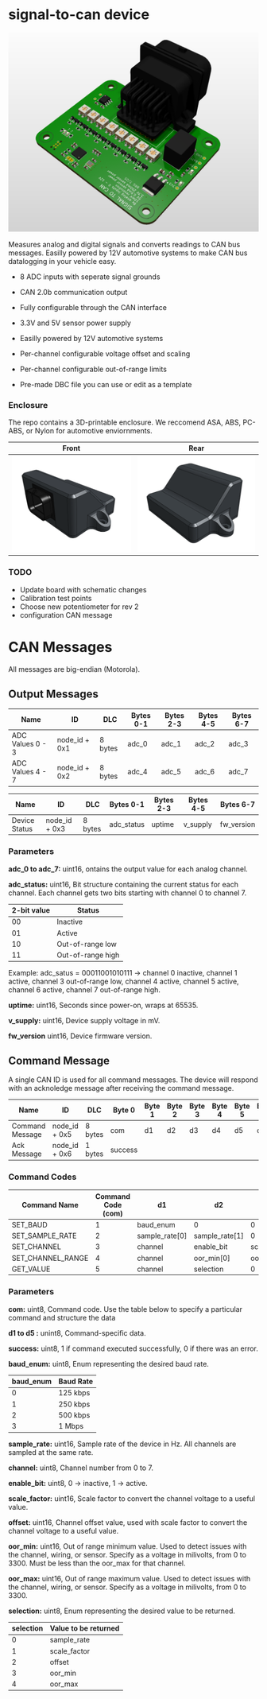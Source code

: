 # signal-to-can device

![PCB view of device](/docs/board.png)

Measures analog and digital signals and converts readings to CAN bus messages. Easilly powered by 12V automotive systems to make CAN bus datalogging in your vehicle easy.

- 8 ADC inputs with seperate signal grounds
  
- CAN 2.0b communication output
  
- Fully configurable through the CAN interface
  
- 3.3V and 5V sensor power supply
  
- Easilly powered by 12V automotive systems

- Per-channel configurable voltage offset and scaling

- Per-channel configurable out-of-range limits

- Pre-made DBC file you can use or edit as a template

### Enclosure

The repo contains a 3D-printable enclosure. We reccomend ASA, ABS, PC-ABS, or Nylon for automotive enviornments.

Front            |  Rear
:-------------------------:|:-------------------------:
![Enclosure front](/docs/enclosure_front.png)  |  ![Enclosure rear](/docs/enclosure_rear.png)

### TODO
- Update board with schematic changes
- Calibration test points
- Choose new potentiometer for rev 2
- configuration CAN message


# CAN Messages

All messages are big-endian (Motorola).

## Output Messages

| Name             | ID            | DLC     | Bytes 0-1 | Bytes 2-3 | Bytes 4-5 | Bytes 6-7 |
| -----------      | -----------   | ------- | --------- | --------- | --------- | --------- |
| ADC Values 0 - 3 | node_id + 0x1 | 8 bytes | adc_0     | adc_1     | adc_2     | adc_3     |
| ADC Values 4 - 7 | node_id + 0x2 | 8 bytes | adc_4     | adc_5     | adc_6     | adc_7     |

| Name          | ID            | DLC     | Bytes 0-1  | Bytes 2-3 | Bytes 4-5 | Bytes 6-7  |
| -----------   | -----------   | ------- | ---------- | --------- | --------- | ---------- |
| Device Status | node_id + 0x3 | 8 bytes | adc_status | uptime    | v_supply  | fw_version |

### Parameters

**adc_0 to adc_7:** uint16, ontains the output value for each analog channel.

**adc_status:** uint16, Bit structure containing the current status for each channel. Each channel gets two bits starting with channel 0 to channel 7.

| 2-bit value  | Status            |
| -----------  | ----------------- |
| 00           | Inactive          |
| 01           | Active            |
| 10           | Out-of-range low  |
| 11           | Out-of-range high |

Example: adc_satus = 00011001010111 -> channel 0 inactive, channel 1 active, channel 3 out-of-range low, channel 4 active, channel 5 active, channel 6 active, channel 7 out-of-range high.

**uptime:** uint16, Seconds since power-on, wraps at 65535.

**v_supply:** uint16, Device supply voltage in mV.

**fw_version** uint16, Device firmware version.

## Command Message

A single CAN ID is used for all command messages. The device will respond with an acknoledge message after receiving the command message.

| Name            | ID            | DLC     | Byte 0  | Byte 1 | Byte 2 | Byte 3 | Byte 4 | Byte 5 | Byte 6 | Byte 7 |
| -----------     | ------------- | ------- | ------- | -----  | -----  | -----  | -----  | -----  | -----  | -----  |
| Command Message | node_id + 0x5 | 8 bytes | com     | d1     | d2     | d3     | d4     | d5     | d6     | d7     |
| Ack Message     | node_id + 0x6 | 1 bytes | success |        |        |        |        |        |        |        |

### Command Codes

| Command Name       | Command Code (com) | d1             | d2             | d3              | d4              | d5         | d6        | d7 |
| ------------------ | ------------------ | -------------- | -------------- | --------------- | --------------- | ---------- | --------- | -- |
| SET_BAUD           | 1                  | baud_enum      | 0              | 0               | 0               | 0          | 0         | 0  |
| SET_SAMPLE_RATE    | 2                  | sample_rate[0] | sample_rate[1] | 0               | 0               | 0          | 0         | 0  |
| SET_CHANNEL        | 3                  | channel        | enable_bit     | scale_factor[0] | scale_factor[1] | offset[0]  | offset[1] | 0  |
| SET_CHANNEL_RANGE  | 4                  | channel        | oor_min[0]     | oor_min[1]      | oor_max[0]      | oor_max[1] | 0         | 0  |
| GET_VALUE          | 5                  | channel        | selection      | 0               | 0               | 0          | 0         | 0  |

### Parameters

**com:** uint8, Command code. Use the table below to specify a particular command and structure the data

**d1 to d5 :** unint8, Command-specific data.

**success:** uint8, 1 if command executed successfully, 0 if there was an error.

**baud_enum:** uint8, Enum representing the desired baud rate.

| baud_enum | Baud Rate |
| --------- | --------- |
| 0         | 125 kbps  |
| 1         | 250 kbps  |
| 2         | 500 kbps  |
| 3         | 1 Mbps    |

**sample_rate:** uint16, Sample rate of the device in Hz. All channels are sampled at the same rate.

**channel:** uint8, Channel number from 0 to 7.

**enable_bit:** uint8, 0 -> inactive, 1 -> active.

**scale_factor:** uint16, Scale factor to convert the channel voltage to a useful value.

**offset:** uint16, Channel offset value, used with scale factor to convert the channel voltage to a useful value.

**oor_min:** uint16, Out of range minimum value. Used to detect issues with the channel, wiring, or sensor. Specify as a voltage in milivolts, from 0 to 3300. Must be less than the oor_max for that channel.

**oor_max:** uint16, Out of range maximum value. Used to detect issues with the channel, wiring, or sensor. Specify as a voltage in milivolts, from 0 to 3300.

**selection:** uint8, Enum representing the desired value to be returned.

| selection | Value to be returned |
| --------- | -------------------- |
| 0         | sample_rate          |
| 1         | scale_factor         |
| 2         | offset               |
| 3         | oor_min              |
| 4         | oor_max              |